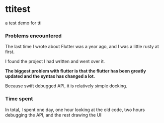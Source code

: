 # ttitest

a test demo for tti

### Problems encountered

The last time I wrote about Flutter was a year ago, and I was a little rusty at first.

I found the project I had written and went over it.

**The biggest problem with flutter is that the flutter has been greatly updated and the syntax has changed a lot.**

Because swift debugged API, it is relatively simple docking.


### Time spent

In total, I spent one day, one hour looking at the old code, two hours debugging the API, and the rest drawing the UI
